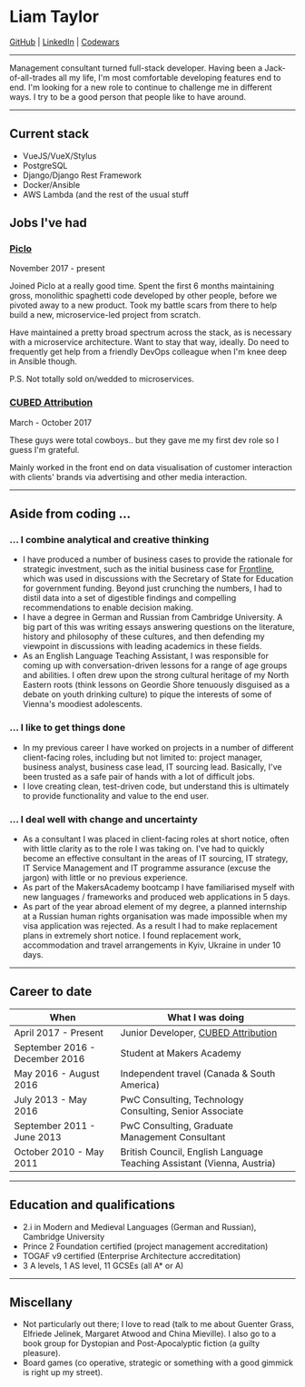 # Liam Taylor

[GitHub](https://github.com/liamtlr) | [LinkedIn](https://uk.linkedin.com/in/liamtayloruk) | [Codewars](https://www.codewars.com/users/wirsindpapst)

---

Management consultant turned full-stack developer. Having been a Jack-of-all-trades all my life, I'm most comfortable developing features end to end. I'm looking for a new role to continue to challenge me in different ways. I try to be a good person that people like to have around.

---

## Current stack

* VueJS/VueX/Stylus
* PostgreSQL
* Django/Django Rest Framework
* Docker/Ansible
* AWS Lambda (and the rest of the usual stuff

## Jobs I've had ##

### [Piclo](http://piclo.energy)

November 2017 - present

Joined Piclo at a really good time. Spent the first 6 months maintaining gross, monolithic spaghetti code developed by other people, before we pivoted away to a new product. Took my battle scars from there to help build a new, microservice-led project from scratch.

Have maintained a pretty broad spectrum across the stack, as is necessary with a microservice architecture. Want to stay that way, ideally. Do need to frequently get help from a friendly DevOps colleague when I'm knee deep in Ansible though.

P.S. Not totally sold on/wedded to microservices.

### [CUBED Attribution](http://cubed.ai)

March - October 2017

These guys were total cowboys.. but they gave me my first dev role so I guess I'm grateful.

Mainly worked in the front end on data visualisation of customer interaction with clients' brands via advertising and other media interaction.

---

## Aside from coding ... ##

### ... I combine analytical and creative thinking ###

 -  I have produced a number of business cases to provide the rationale for strategic investment, such as the initial business case for [Frontline](http://www.thefrontline.org.uk/), which was used in discussions with the Secretary of State for Education for government funding. Beyond just crunching the numbers, I had to distil data into a set of digestible findings and compelling recommendations to enable decision making.
 -  I have a degree in German and Russian from Cambridge University. A big part of this was writing essays answering questions on the literature, history and philosophy of these cultures, and then defending my viewpoint in discussions with leading academics in these fields.
 - As an English Language Teaching Assistant, I was responsible for coming up with conversation-driven lessons for a range of age groups and abilities. I often drew upon the strong cultural heritage of my North Eastern roots (think lessons on Geordie Shore tenuously disguised as a debate on youth drinking culture) to pique the interests of some of Vienna's moodiest adolescents.

### ... I like to get things done ###

-  In my previous career I have worked on projects in a number of different client-facing roles, including but not limited to: project manager, business analyst, business case lead, IT sourcing lead. Basically, I've been trusted as a safe pair of hands with a lot of difficult jobs.
-  I love creating clean, test-driven code, but understand this is ultimately to provide functionality and value to the end user.

### ... I deal well with change and uncertainty ###

 -  As a consultant I was placed in client-facing roles at short notice, often with little clarity as to the role I was taking on. I've had to quickly become an effective consultant in the areas of IT sourcing, IT strategy, IT Service Management and IT programme assurance (excuse the jargon) with little or no previous experience.
 -  As part of the MakersAcademy bootcamp I have familiarised myself with new languages / frameworks and produced web applications in 5 days.
 -  As part of the year abroad element of my degree, a planned internship at a Russian human rights organisation was made impossible when my visa application was rejected. As a result I had to make replacement plans in extremely short notice. I found replacement work, accommodation and travel arrangements in Kyiv, Ukraine in under 10 days.

 ---

## Career to date

|When|What I was doing|
|---|---|
|April 2017 - Present| Junior Developer, [CUBED Attribution](http://cubed.ai)|
|September 2016 - December 2016| Student at Makers Academy|
|May 2016 - August 2016| Independent travel (Canada & South America)|
|July 2013 - May 2016| PwC Consulting, Technology Consulting, Senior Associate
|September 2011 - June 2013 | PwC Consulting, Graduate Management Consultant|
|October 2010 - May 2011 | British Council, English Language Teaching Assistant (Vienna, Austria)|

---

## Education and qualifications ##

 - 2.i in Modern and Medieval Languages (German and Russian), Cambridge University
 - Prince 2 Foundation certified (project management accreditation)
 - TOGAF v9 certified (Enterprise Architecture accreditation)
 - 3 A levels, 1 AS level, 11 GCSEs (all A* or A)

---

## Miscellany

 -  Not particularly out there; I love to read (talk to me about Guenter Grass, Elfriede Jelinek, Margaret Atwood and China Mieville). I also go to a book group for Dystopian and Post-Apocalyptic fiction (a guilty pleasure).
 -  Board games (co operative, strategic or something with a good gimmick is right up my street).
